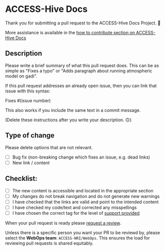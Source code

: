 # ACCESS-Hive Docs

Thank you for submitting a pull request to the ACCESS-Hive Docs Project. 🎉

More assistance is available in the [how to contribute section on ACCESS-Hive Docs](https://access-hive.org.au/about/contribute/)

## Description

Please write a brief summary of what this pull request does. This can be as simple as "Fixes a typo" or 
"Adds paragraph about running atmospheric model on gadi". 

If this pull request addresses an already open issue, then you can link that issue with this syntax: 

Fixes #(issue number)

This also works if you include the same text in a commit message.

(Delete these instructions after you write your description. 🙃)

## Type of change

Please delete options that are not relevant.

- [ ] Bug fix (non-breaking change which fixes an issue, e.g. dead links)
- [ ] New link / content

## Checklist:

- [ ] The new content is accessible and located in the appropriate section
- [ ] My changes do not break navigation and do not generate new warnings
- [ ] I have checked that the links are valid and point to the intended content
- [ ] I have checked my code/text and corrected any misspellings
- [ ] I have chosen the correct tag for the level of [support provided](https://access-hive.org.au/#support)

When your pull request is ready please [request a review](https://docs.github.com/en/pull-requests/collaborating-with-pull-requests/proposing-changes-to-your-work-with-pull-requests/requesting-a-pull-request-review). 

Unless there is a specific person you want your PR to be reviewd by, please select the **WebOps team**: `ACCESS-NRI/WebOps`. This ensures the load for reviewing pull requests is shared equitably.
